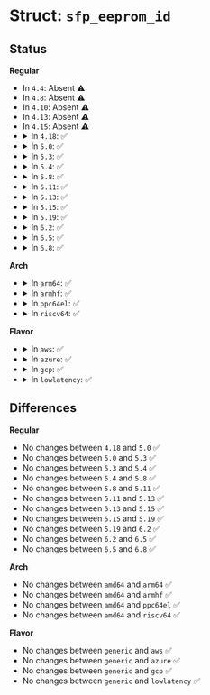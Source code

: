 # Struct: <code>sfp_eeprom_id</code>

## Status
<b>Regular</b>
<ul>
<li>
In <code>4.4</code>: Absent ⚠️
</li>
<li>
In <code>4.8</code>: Absent ⚠️
</li>
<li>
In <code>4.10</code>: Absent ⚠️
</li>
<li>
In <code>4.13</code>: Absent ⚠️
</li>
<li>
In <code>4.15</code>: Absent ⚠️
</li>
<li>
<details>
<summary>In <code>4.18</code>: ✅</summary>

```c
struct sfp_eeprom_id {
    struct sfp_eeprom_base base;
    struct sfp_eeprom_ext ext;
};
```
</details>
</li>
<li>
<details>
<summary>In <code>5.0</code>: ✅</summary>

```c
struct sfp_eeprom_id {
    struct sfp_eeprom_base base;
    struct sfp_eeprom_ext ext;
};
```
</details>
</li>
<li>
<details>
<summary>In <code>5.3</code>: ✅</summary>

```c
struct sfp_eeprom_id {
    struct sfp_eeprom_base base;
    struct sfp_eeprom_ext ext;
};
```
</details>
</li>
<li>
<details>
<summary>In <code>5.4</code>: ✅</summary>

```c
struct sfp_eeprom_id {
    struct sfp_eeprom_base base;
    struct sfp_eeprom_ext ext;
};
```
</details>
</li>
<li>
<details>
<summary>In <code>5.8</code>: ✅</summary>

```c
struct sfp_eeprom_id {
    struct sfp_eeprom_base base;
    struct sfp_eeprom_ext ext;
};
```
</details>
</li>
<li>
<details>
<summary>In <code>5.11</code>: ✅</summary>

```c
struct sfp_eeprom_id {
    struct sfp_eeprom_base base;
    struct sfp_eeprom_ext ext;
};
```
</details>
</li>
<li>
<details>
<summary>In <code>5.13</code>: ✅</summary>

```c
struct sfp_eeprom_id {
    struct sfp_eeprom_base base;
    struct sfp_eeprom_ext ext;
};
```
</details>
</li>
<li>
<details>
<summary>In <code>5.15</code>: ✅</summary>

```c
struct sfp_eeprom_id {
    struct sfp_eeprom_base base;
    struct sfp_eeprom_ext ext;
};
```
</details>
</li>
<li>
<details>
<summary>In <code>5.19</code>: ✅</summary>

```c
struct sfp_eeprom_id {
    struct sfp_eeprom_base base;
    struct sfp_eeprom_ext ext;
};
```
</details>
</li>
<li>
<details>
<summary>In <code>6.2</code>: ✅</summary>

```c
struct sfp_eeprom_id {
    struct sfp_eeprom_base base;
    struct sfp_eeprom_ext ext;
};
```
</details>
</li>
<li>
<details>
<summary>In <code>6.5</code>: ✅</summary>

```c
struct sfp_eeprom_id {
    struct sfp_eeprom_base base;
    struct sfp_eeprom_ext ext;
};
```
</details>
</li>
<li>
<details>
<summary>In <code>6.8</code>: ✅</summary>

```c
struct sfp_eeprom_id {
    struct sfp_eeprom_base base;
    struct sfp_eeprom_ext ext;
};
```
</details>
</li>
</ul>
<b>Arch</b>
<ul>
<li>
<details>
<summary>In <code>arm64</code>: ✅</summary>

```c
struct sfp_eeprom_id {
    struct sfp_eeprom_base base;
    struct sfp_eeprom_ext ext;
};
```
</details>
</li>
<li>
<details>
<summary>In <code>armhf</code>: ✅</summary>

```c
struct sfp_eeprom_id {
    struct sfp_eeprom_base base;
    struct sfp_eeprom_ext ext;
};
```
</details>
</li>
<li>
<details>
<summary>In <code>ppc64el</code>: ✅</summary>

```c
struct sfp_eeprom_id {
    struct sfp_eeprom_base base;
    struct sfp_eeprom_ext ext;
};
```
</details>
</li>
<li>
<details>
<summary>In <code>riscv64</code>: ✅</summary>

```c
struct sfp_eeprom_id {
    struct sfp_eeprom_base base;
    struct sfp_eeprom_ext ext;
};
```
</details>
</li>
</ul>
<b>Flavor</b>
<ul>
<li>
<details>
<summary>In <code>aws</code>: ✅</summary>

```c
struct sfp_eeprom_id {
    struct sfp_eeprom_base base;
    struct sfp_eeprom_ext ext;
};
```
</details>
</li>
<li>
<details>
<summary>In <code>azure</code>: ✅</summary>

```c
struct sfp_eeprom_id {
    struct sfp_eeprom_base base;
    struct sfp_eeprom_ext ext;
};
```
</details>
</li>
<li>
<details>
<summary>In <code>gcp</code>: ✅</summary>

```c
struct sfp_eeprom_id {
    struct sfp_eeprom_base base;
    struct sfp_eeprom_ext ext;
};
```
</details>
</li>
<li>
<details>
<summary>In <code>lowlatency</code>: ✅</summary>

```c
struct sfp_eeprom_id {
    struct sfp_eeprom_base base;
    struct sfp_eeprom_ext ext;
};
```
</details>
</li>
</ul>

## Differences
<b>Regular</b>
<ul>
<li>
No changes between <code>4.18</code> and <code>5.0</code> ✅
</li>
<li>
No changes between <code>5.0</code> and <code>5.3</code> ✅
</li>
<li>
No changes between <code>5.3</code> and <code>5.4</code> ✅
</li>
<li>
No changes between <code>5.4</code> and <code>5.8</code> ✅
</li>
<li>
No changes between <code>5.8</code> and <code>5.11</code> ✅
</li>
<li>
No changes between <code>5.11</code> and <code>5.13</code> ✅
</li>
<li>
No changes between <code>5.13</code> and <code>5.15</code> ✅
</li>
<li>
No changes between <code>5.15</code> and <code>5.19</code> ✅
</li>
<li>
No changes between <code>5.19</code> and <code>6.2</code> ✅
</li>
<li>
No changes between <code>6.2</code> and <code>6.5</code> ✅
</li>
<li>
No changes between <code>6.5</code> and <code>6.8</code> ✅
</li>
</ul>
<b>Arch</b>
<ul>
<li>
No changes between <code>amd64</code> and <code>arm64</code> ✅
</li>
<li>
No changes between <code>amd64</code> and <code>armhf</code> ✅
</li>
<li>
No changes between <code>amd64</code> and <code>ppc64el</code> ✅
</li>
<li>
No changes between <code>amd64</code> and <code>riscv64</code> ✅
</li>
</ul>
<b>Flavor</b>
<ul>
<li>
No changes between <code>generic</code> and <code>aws</code> ✅
</li>
<li>
No changes between <code>generic</code> and <code>azure</code> ✅
</li>
<li>
No changes between <code>generic</code> and <code>gcp</code> ✅
</li>
<li>
No changes between <code>generic</code> and <code>lowlatency</code> ✅
</li>
</ul>
